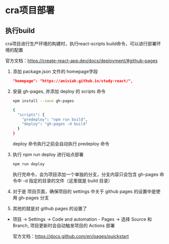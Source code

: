 # cra项目部署

## 执行build

cra项目进行生产环境的构建时，执行react-scripts build命令，可以进行部署环境的配置

官方文档：<https://create-react-app.dev/docs/deployment/#github-pages>

1. 添加 package.json 文件的 homepage字段

    ```json
    "homepage": "https://aniviah.github.io/study-react/",
    ```

2. 安装 gh-pages, 并添加 deploy 的 scripts 命令

    ```bash
    npm install --save gh-pages
    ```

    ```bash
    {
      "scripts": {
        "predeploy": "npm run build",
        "deploy": "gh-pages -d build"
      }
    }
    ```

    deploy 命令执行之前会自动执行 predeploy 命令
3. 执行 npm run deploy 进行站点部署
  
    ```bash
    npm run deploy
    ```

    执行完命令，会为项目添加一个单独的分支，分支内容只会包含 gh-pages 命令中 -d 指定的目录的文件（这里就是 build 目录）
4. 对于是 项目页面，确保项目的 settings 中关于 github pages 的设置中是使用 gh-pages 分支
5. 其他的就是对 github pages 的设置了

- 项目 -> Settings -> Code and automation - Pages -> 选择 Source 和 Branch, 项目更新时会自动触发项目的 Actions 部署
  
  官方文档：<https://docs.github.com/en/pages/quickstart>
